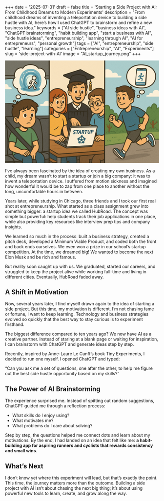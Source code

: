 +++
date = '2025-07-31'
draft = false
title = 'Starting a Side Project with AI: From Childhood Dreams to Modern Experiments'
description = "From childhood dreams of inventing a teleportation device to building a side hustle with AI, here’s how I used ChatGPT to brainstorm and refine a new business idea."
keywords = ["AI side hustle", "business ideas with AI", "ChatGPT brainstorming", "habit building app", "start a business with AI", "side hustle ideas", "entrepreneurship", "learning through AI", "AI for entrepreneurs", "personal growth"]
tags = ["AI", "entrepreneurship", "side hustle", "learning"]
categories = ["Entrepreneurship", "AI", "Experiments"]
slug = 'side-project-with-AI'
image = "AI_startup_journey.png"
+++

![AI Startup Journey](AI_startup_journey.png)

I’ve always been fascinated by the idea of creating my own business. As a child, my dream wasn’t to start a startup or join a big company: it was to invent a teleportation device. I suffered from motion sickness and imagined how wonderful it would be to zap from one place to another without the long, uncomfortable hours in between.

Years later, while studying in Chicago, three friends and I took our first real shot at entrepreneurship. What started as a class assignment grew into something bigger: a startup idea we called HubRoad. The concept was simple but powerful: help students track their job applications in one place, while also providing key resources like interview prep tips and company insights.

We learned so much in the process: built a business strategy, created a pitch deck, developed a Minimum Viable Product, and coded both the front and back ends ourselves. We even won a prize in our school’s startup competition. At the time, we dreamed big! We wanted to become the next Elon Musk and be rich and famous.

But reality soon caught up with us. We graduated, started our careers, and struggled to keep the project alive while working full-time and living in different cities. Eventually, HubRoad faded away.

## A Shift in Motivation

Now, several years later, I find myself drawn again to the idea of starting a side project. But this time, my motivation is different. I’m not chasing fame or fortune, I want to keep learning. Technology and business strategies evolved so quickly that the best way to stay curious is to experiment firsthand.

The biggest difference compared to ten years ago? We now have AI as a creative partner. Instead of staring at a blank page or waiting for inspiration, I can brainstorm with ChatGPT and generate ideas step by step.

Recently, inspired by Anne-Laure Le Cunff’s book Tiny Experiments, I decided to run one myself. I opened ChatGPT and typed:

“Can you ask me a set of questions, one after the other, to help me figure out the best side hustle opportunity based on my skills?”

## The Power of AI Brainstorming

The experience surprised me. Instead of spitting out random suggestions, ChatGPT guided me through a reflection process:
- What skills do I enjoy using?
- What motivates me?
- What problems do I care about solving?

Step by step, the questions helped me connect dots and learn about my motivations. By the end, I had landed on an idea that felt like me: **a habit-building app for aspiring runners and cyclists that rewards consistency and small wins**.

## What’s Next

I don’t know yet where this experiment will lead, but that’s exactly the point. This time, the journey matters more than the outcome. Building a side project with AI isn’t about chasing the next big thing; it’s about using powerful new tools to learn, create, and grow along the way.

<script src="https://giscus.app/client.js"
        data-repo="bakouze/slowfwd-discussion"
        data-repo-id="R_kgDOPRd4qw"
        data-category="Announcements"
        data-category-id="DIC_kwDOPRd4q84CtUhX"
        data-mapping="pathname"
        data-strict="0"
        data-reactions-enabled="1"
        data-emit-metadata="0"
        data-input-position="top"
        data-theme="light"
        data-lang="en"
        data-loading="lazy"
        crossorigin="anonymous"
        async>
</script>